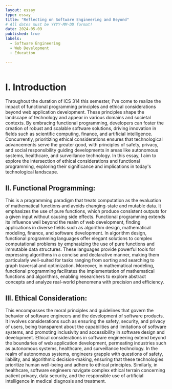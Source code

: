 ```yaml
---
layout: essay
type: essay
title: "Reflecting on Software Engineering and Beyond"
# All dates must be YYYY-MM-DD format!
date: 2024-05-09
published: true
labels:
  - Software Engineering
  - Web Development
  - Education

---
```


<img width="300px" class="https://res.cloudinary.com/practicaldev/image/fetch/s--V0ekZaVJ--/c_imagga_scale,f_auto,fl_progressive,h_900,q_auto,w_1600/https://thepracticaldev.s3.amazonaws.com/i/h68x0up43hmknl5tjcww.jpg">


# I. Introduction

Throughout the duration of ICS 314 this semester, I've come to realize the impact of functional programming principles and ethical considerations beyond web application development. These principles shape the landscape of technology and appear in various domains and societal contexts. By embracing functional programming, developers can foster the creation of robust and scalable software solutions, driving innovation in fields such as scientific computing, finance, and artificial intelligence. Concurrently, prioritizing ethical considerations ensures that technological advancements serve the greater good, with principles of safety, privacy, and social responsibility guiding developments in areas like autonomous systems, healthcare, and surveillance technology. In this essay, I aim to explore the intersection of ethical considerations and functional programming, exploring their significance and implications in today's technological landscape.


## II. Functional Programming:


This is a programming paradigm that treats computation as the evaluation of mathematical functions and avoids changing-state and mutable data. It emphasizes the use of pure functions, which produce consistent outputs for a given input without causing side effects. Functional programming extends its influence well beyond the realm of web development, finding applications in diverse fields such as algorithm design, mathematical modeling, finance, and software development. In algorithm design, functional programming languages offer elegant solutions to complex computational problems by emphasizing the use of pure functions and immutable data structures. These languages provide powerful tools for expressing algorithms in a concise and declarative manner, making them particularly well-suited for tasks ranging from sorting and searching to graph traversal and optimization. Moreover, in mathematical modeling, functional programming facilitates the implementation of mathematical functions and algorithms, enabling researchers to explore abstract concepts and analyze real-world phenomena with precision and efficiency.

## III. Ethical Consideration:


 This encompasses the moral principles and guidelines that govern the behavior of software engineers and the development of software products. It involves considerations such as ensuring the safety, security, and privacy of users, being transparent about the capabilities and limitations of software systems, and promoting inclusivity and accessibility in software design and development. Ethical considerations in software engineering extend beyond the boundaries of web application development, permeating industries such as autonomous systems, healthcare, and surveillance technology. In the realm of autonomous systems, engineers grapple with questions of safety, liability, and algorithmic decision-making, ensuring that these technologies prioritize human well-being and adhere to ethical principles. Similarly, in healthcare, software engineers navigate complex ethical terrain concerning patient privacy, data security, and the responsible use of artificial intelligence in medical diagnosis and treatment. 
